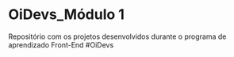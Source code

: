 # OiDevs_Módulo 1
Repositório com os projetos desenvolvidos durante o programa de aprendizado Front-End #OiDevs
